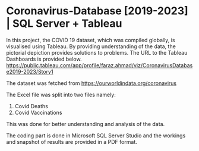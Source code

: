 # Coronavirus-Database [2019-2023] | SQL Server + Tableau

In this project, the COVID 19 dataset, which was compiled globally, is visualised using Tableau. By providing understanding of the data, the pictorial depiction provides solutions to problems. The URL to the Tableau Dashboards is provided below.
https://public.tableau.com/app/profile/faraz.ahmad/viz/CoronavirusDatabase2019-2023/Story1

The dataset was fetched from https://ourworldindata.org/coronavirus

The Excel file was split into two files namely:
1. Covid Deaths
2. Covid Vaccinations

This was done for better understanding and analysis of the data.

The coding part is done in Microsoft SQL Server Studio and the workings and snapshot of results are provided in a PDF format.
